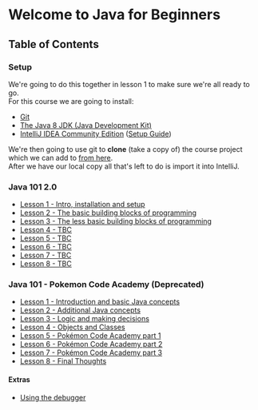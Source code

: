 # Welcome to Java for Beginners

## Table of Contents
### Setup
We're going to do this together in lesson 1 to make sure we're all ready to go.  
For this course we are going to install:

* [Git](https://git-scm.com/downloads)
* [The Java 8 JDK (Java Development Kit)](http://www.oracle.com/technetwork/java/javase/downloads/index.html)
* [IntelliJ IDEA Community Edition](https://www.jetbrains.com/idea/download)
([Setup Guide](intellij-setup.md))

We're then going to use git to **clone** (take a copy of) the course project which we can add to [from here](https://github.com/Ben-Woolley/java-for-beginners).  
After we have our local copy all that's left to do is import it into IntelliJ.

### Java 101 2.0
* [Lesson 1 - Intro, installation and setup](calculator/lesson1.md)
* [Lesson 2 - The basic building blocks of programming](calculator/lesson2.md)
* [Lesson 3 - The less basic building blocks of programming](calculator/lesson3.md)
* [Lesson 4 - TBC](calculator/lesson4.md)
* [Lesson 5 - TBC](calculator/lesson5.md)
* [Lesson 6 - TBC](calculator/lesson6.md)
* [Lesson 7 - TBC](calculator/lesson7.md)
* [Lesson 8 - TBC](calculator/lesson8.md)

### Java 101 - Pokemon Code Academy (Deprecated)
* [Lesson 1 - Introduction and basic Java concepts](pokemon/lesson1.md)
* [Lesson 2 - Additional Java concepts](pokemon/lesson2.md)
* [Lesson 3 - Logic and making decisions](pokemon/lesson3.md)
* [Lesson 4 - Objects and Classes](pokemon/lesson4.md)
* [Lesson 5 - Pokémon Code Academy part 1](pokemon/lesson5.md)
* [Lesson 6 - Pokémon Code Academy part 2](pokemon/lesson6.md)
* [Lesson 7 - Pokémon Code Academy part 3](pokemon/lesson7.md)
* [Lesson 8 - Final Thoughts](pokemon/lesson8.md)

#### Extras
* [Using the debugger](extra/debugging.md)
